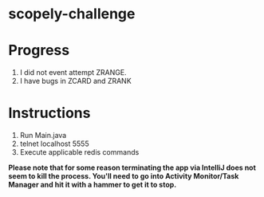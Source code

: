# scopely-challenge

# Progress
1. I did not event attempt ZRANGE.
2. I have bugs in ZCARD and ZRANK

# Instructions

1. Run Main.java
2. telnet localhost 5555
3. Execute applicable redis commands

**Please note that for some reason terminating the app via IntelliJ does not seem to kill the process. 
You'll need to go into Activity Monitor/Task Manager and hit it with a hammer to get it to stop.**


